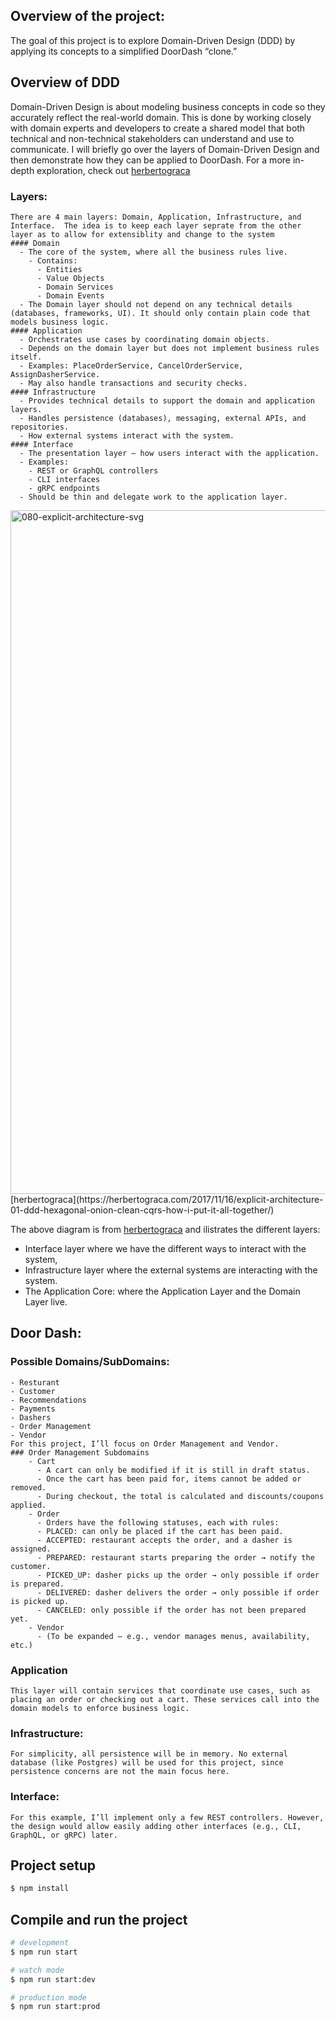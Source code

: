 ## Overview of the project:
  The goal of this project is to explore Domain-Driven Design (DDD) by applying its concepts to a simplified DoorDash “clone.”

## Overview of DDD
  Domain-Driven Design is about modeling business concepts in code so they accurately reflect the real-world domain. This is done by working closely with domain experts and developers to create a shared model that both technical and non-technical stakeholders can understand and use to communicate.
I will briefly go over the layers of Domain-Driven Design and then demonstrate how they can be applied to DoorDash. For a more in-depth exploration, check out [herbertograca](https://herbertograca.com/2017/11/16/explicit-architecture-01-ddd-hexagonal-onion-clean-cqrs-how-i-put-it-all-together/) 

  ### Layers:
    There are 4 main layers: Domain, Application, Infrastructure, and Interface.  The idea is to keep each layer seprate from the other layer as to allow for extensiblity and change to the system
    #### Domain
      - The core of the system, where all the business rules live.
        - Contains:
          - Entities
          - Value Objects
          - Domain Services
          - Domain Events
      - The Domain layer should not depend on any technical details (databases, frameworks, UI). It should only contain plain code that models business logic.
    #### Application
      - Orchestrates use cases by coordinating domain objects.
      - Depends on the domain layer but does not implement business rules itself.
      - Examples: PlaceOrderService, CancelOrderService, AssignDasherService.
      - May also handle transactions and security checks.
    #### Infrastructure
      - Provides technical details to support the domain and application layers.
      - Handles persistence (databases), messaging, external APIs, and repositories.
      - How external systems interact with the system.
    #### Interface
      - The presentation layer — how users interact with the application.
      - Examples:
        - REST or GraphQL controllers
        - CLI interfaces
        - gRPC endpoints
      - Should be thin and delegate work to the application layer.

<img width="1600" height="1094" alt="080-explicit-architecture-svg" src="https://github.com/user-attachments/assets/22fafae9-f0bb-4d04-8b31-fe7cde246d5e" />
[herbertograca](https://herbertograca.com/2017/11/16/explicit-architecture-01-ddd-hexagonal-onion-clean-cqrs-how-i-put-it-all-together/)

The above diagram is from [herbertograca](https://herbertograca.com/2017/11/16/explicit-architecture-01-ddd-hexagonal-onion-clean-cqrs-how-i-put-it-all-together/) and ilistrates the different layers: 
   - Interface layer where we have the different ways to interact with the system,
   - Infrastructure layer where the external systems are interacting with the system.
   - The Application Core: where the Application Layer and the Domain Layer live. 

## Door Dash:
  ### Possible Domains/SubDomains:
    - Resturant
    - Customer
    - Recommendations
    - Payments
    - Dashers
    - Order Management
    - Vendor
    For this project, I’ll focus on Order Management and Vendor.
    ### Order Management Subdomains
        - Cart
          - A cart can only be modified if it is still in draft status.
          - Once the cart has been paid for, items cannot be added or removed.
          - During checkout, the total is calculated and discounts/coupons applied.
        - Order
          - Orders have the following statuses, each with rules:
          - PLACED: can only be placed if the cart has been paid.
          - ACCEPTED: restaurant accepts the order, and a dasher is assigned.
          - PREPARED: restaurant starts preparing the order → notify the customer.
          - PICKED_UP: dasher picks up the order → only possible if order is prepared.
          - DELIVERED: dasher delivers the order → only possible if order is picked up.
          - CANCELED: only possible if the order has not been prepared yet.
        - Vendor
          - (To be expanded — e.g., vendor manages menus, availability, etc.)
  ### Application
    This layer will contain services that coordinate use cases, such as placing an order or checking out a cart. These services call into the domain models to enforce business logic.
   
  ### Infrastructure:
    For simplicity, all persistence will be in memory. No external database (like Postgres) will be used for this project, since persistence concerns are not the main focus here.
  ### Interface:
    For this example, I’ll implement only a few REST controllers. However, the design would allow easily adding other interfaces (e.g., CLI, GraphQL, or gRPC) later.
  
## Project setup

```bash
$ npm install
```

## Compile and run the project

```bash
# development
$ npm run start

# watch mode
$ npm run start:dev

# production mode
$ npm run start:prod
```
